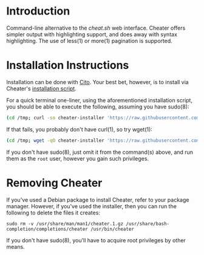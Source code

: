 # Introduction

Command-line alternative to the _cheat.sh_ web interface. Cheater offers simpler output with highlighting support, and does away with syntax highlighting. The use of less(1) or more(1) pagination is supported.

# Installation Instructions

Installation can be done with [Cito](https://github.com/terminalforlife/Extra/blob/master/source/cito). Your best bet, however, is to install via Cheater's [installation script](https://github.com/terminalforlife/Extra/blob/master/source/cheater/cheater-installer).

For a quick terminal one-liner, using the aforementioned installation script, you should be able to execute the following, assuming you have sudo(8):

```sh
(cd /tmp; curl -so cheater-installer 'https://raw.githubusercontent.com/terminalforlife/PerlProjects/master/source/cheater/cheater-installer' && sudo \sh cheater-installer; rm cheater-installer)
```

If that fails, you probably don't have curl(1), so try wget(1):

```sh
(cd /tmp; wget -qO cheater-installer 'https://raw.githubusercontent.com/terminalforlife/PerlProjects/master/source/cheater/cheater-installer' && sudo \sh cheater-installer; rm cheater-installer)
```

If you don't have sudo(8), just omit it from the command(s) above, and run them as the `root` user, however you gain such privileges.

# Removing Cheater

If you've used a Debian package to install Cheater, refer to your package manager. However, if you've used the installer, then you can run the following to delete the files it creates:

```
sudo rm -v /usr/share/man/man1/cheater.1.gz /usr/share/bash-completion/completions/cheater /usr/bin/cheater
```

If you don't have sudo(8), you'll have to acquire root privileges by other means.
